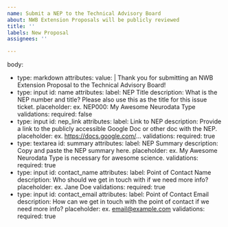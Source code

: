 ```yaml
---
name: Submit a NEP to the Technical Advisory Board
about: NWB Extension Proposals will be publicly reviewed
title: ''
labels: New Proposal
assignees: ''

---
```

body:
  - type: markdown
    attributes:
      value: |
        Thank you for submitting an NWB Extension Proposal to the Technical Advisory Board!
  - type: input
    id: name
    attributes:
      label: NEP Title
      description: What is the NEP number and title? Please also use this as the title for this issue ticket.
      placeholder: ex. NEP000: My Awesome Neurodata Type
    validations:
      required: false
  - type: input
    id: nep_link
    attributes:
      label: Link to NEP
      description: Provide a link to the publicly accessible Google Doc or other doc with the NEP.
      placeholder: ex. https://docs.google.com/...
    validations:
      required: true
  - type: textarea
    id: summary
    attributes:
      label: NEP Summary
      description: Copy and paste the NEP summary here.
      placeholder: ex. My Awesome Neurodata Type is necessary for awesome science.
    validations:
      required: true
  - type: input
    id: contact_name
    attributes:
      label: Point of Contact Name
      description: Who should we get in touch with if we need more info?
      placeholder: ex. Jane Doe
    validations:
      required: true
  - type: input
    id: contact_email
    attributes:
      label: Point of Contact Email
      description: How can we get in touch with the point of contact if we need more info?
      placeholder: ex. email@example.com
    validations:
      required: true
